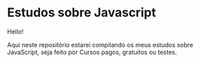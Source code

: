 # Estudos sobre Javascript



Hello!

Aqui neste repositório estarei compilando os meus estudos sobre JavaScript, seja feito por Cursos pagos, gratuitos ou testes.

